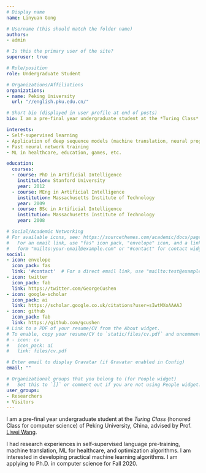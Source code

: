 ```yaml
---
# Display name
name: Linyuan Gong

# Username (this should match the folder name)
authors:
- admin

# Is this the primary user of the site?
superuser: true

# Role/position
role: Undergraduate Student

# Organizations/Affiliations
organizations:
- name: Peking University
  url: "//english.pku.edu.cn/"

# Short bio (displayed in user profile at end of posts)
bio: I am a pre-final year undergraduate student at the *Turing Class* (honored Class for computer science) of Peking University, China, advised by Prof. [Liwei Wang](https://scholar.google.com/citations?user=VZHxoh8AAAAJ&hl=en). I had research experiences in self-supervised language pre-training, machine translation, ML for healthcare, and optimization algorithms. I am interested in developing practical machine learning algorithms. I am applying to Ph.D. in computer science for Fall 2020.

interests:
- Self-supervised learning
- Application of deep sequence models (machine translation, neural program synthesis, question answering)
- Fast neural network training
- ML in healthcare, education, games, etc.

education:
  courses:
  - course: PhD in Artificial Intelligence
    institution: Stanford University
    year: 2012
  - course: MEng in Artificial Intelligence
    institution: Massachusetts Institute of Technology
    year: 2009
  - course: BSc in Artificial Intelligence
    institution: Massachusetts Institute of Technology
    year: 2008

# Social/Academic Networking
# For available icons, see: https://sourcethemes.com/academic/docs/page-builder/#icons
#   For an email link, use "fas" icon pack, "envelope" icon, and a link in the
#   form "mailto:your-email@example.com" or "#contact" for contact widget.
social:
- icon: envelope
  icon_pack: fas
  link: '#contact'  # For a direct email link, use "mailto:test@example.org".
- icon: twitter
  icon_pack: fab
  link: https://twitter.com/GeorgeCushen
- icon: google-scholar
  icon_pack: ai
  link: https://scholar.google.co.uk/citations?user=sIwtMXoAAAAJ
- icon: github
  icon_pack: fab
  link: https://github.com/gcushen
# Link to a PDF of your resume/CV from the About widget.
# To enable, copy your resume/CV to `static/files/cv.pdf` and uncomment the lines below.
# - icon: cv
#   icon_pack: ai
#   link: files/cv.pdf

# Enter email to display Gravatar (if Gravatar enabled in Config)
email: ""

# Organizational groups that you belong to (for People widget)
#   Set this to `[]` or comment out if you are not using People widget.
user_groups:
- Researchers
- Visitors
---
```


I am a pre-final year undergraduate student at the *Turing Class* (honored Class for computer science) of Peking University, China, advised by Prof. [Liwei Wang](https://scholar.google.com/citations?user=VZHxoh8AAAAJ&hl=en).

I had research experiences in self-supervised language pre-training, machine translation, ML for healthcare, and optimization algorithms. I am interested in developing practical machine learning algorithms. I am applying to Ph.D. in computer science for Fall 2020.
